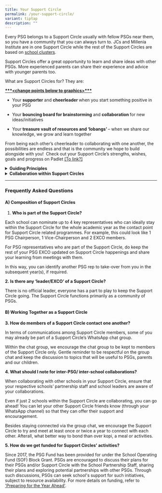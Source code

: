 ```yaml
---
title: Your Support Circle
permalink: /your-support-circle/
variant: tiptap
description: ""
---
```

<p>Every PSG belongs to a Support Circle usually with fellow PSGs near them,
so you have a community that you can always turn to.​ JCs and Millenia
Institute are in one Support Circle while the rest of the Support Circles
are based on <a href="https://www.moe.gov.sg/about-us/organisation-structure/sd/school-clusters" rel="noopener nofollow" target="_blank">school clusters</a>.</p>
<p>Support Circles offer a great opportunity to learn and share ideas with
other PSGs. More experienced parents can share their experience and advice
with younger parents too.</p>
<p>What are Support Circles for? They are:</p>
<p></p>
<p><strong><u>***&lt;change points below to graphics&gt;***</u></strong>
</p>
<ul data-tight="true" class="tight">
<li>
<p>Your <strong>supporter</strong> and <strong>cheerleader </strong>when you
start something positive in your PSG</p>
</li>
<li>
<p>Your <strong>bouncing board for brainstorming</strong> and <strong>collaboration </strong>for
new ideas/initiatives</p>
</li>
<li>
<p>Your <strong>treasure vault of resources and ‘lobangs’ </strong>– when
we share our knowledge, we grow and learn together</p>
</li>
</ul>
<p>From being each other’s cheerleader to collaborating with one another,
the possibilities are endless and that is the community we hope to build
alongside with you! &nbsp;Check out your Support Circle’s strengths, wishes,
goals and progress on Padlet <u>[To link?]</u>
</p>
<div data-type="detailGroup" class="isomer-accordion isomer-accordion-white">
<details class="isomer-details">
<summary><strong>Guiding Principles</strong>
</summary>
<div data-type="detailsContent" class="isomer-details-content">
<p></p>
<p></p>
</div>
</details>
<details class="isomer-details">
<summary><strong>Collaboration within Support Circles</strong>
</summary>
<div data-type="detailsContent" class="isomer-details-content">
<p></p>
<p>Here are some examples of how some PSGs have collaborated:</p>
<p></p>
<p><em><u>Share examples with photographs: Jasper (Jurong Pioneer Junior College) and Cheryl (Catholic High School (Primary))</u></em>
</p>
<p><em><u>Keep a lookout for other examples after the 20/27 July sessions</u></em>
</p>
</div>
</details>
</div>
<p></p>
<hr>
<h3><strong>Frequently Asked Questions </strong></h3>
<h4><strong>A) Composition of Support Circles</strong></h4>
<ol data-tight="true" class="tight">
<li>
<p><strong>Who is part of the Support Circle?</strong>
</p>
</li>
</ol>
<p>Each school can nominate up to 4 key representatives who can ideally stay
within the Support Circle for the whole academic year as the contact point
for Support Circle related programmes. For example, this could look like
1 PSG Chairperson, 1 Vice-Chairperson and 2 EXCO members.</p>
<p>For PSG representatives who are part of the Support Circle, do keep the
rest of your PSG EXCO updated on Support Circle happenings and share your
learning from meetings with them.</p>
<p>In this way, you can identify another PSG rep to take-over from you in
the subsequent year(s), if required.</p>
<p></p>
<p><strong>2.&nbsp;Is there any ‘leader/EXCO’ of a Support Circle?</strong>
</p>
<p>There is no official leader, everyone has a part to play to keep the Support
Circle going. The Support Circle functions primarily as a community of
PSGs.</p>
<h4><strong>B) Working Together as a Support Circle</strong></h4>
<p><strong>3. How do members of a Support Circle contact one another?</strong>
</p>
<p>In terms of communications among Support Circle members, some of you may
already be part of a Support Circle’s WhatsApp chat group.</p>
<p>Within the chat group, we encourage the chat group to be kept to members
of the Support Circle only. Gentle reminder to be respectful on the group
chat and keep the discussion to topics that will be useful to PSGs, parents
and our children.</p>
<p><strong>4. What should I note for inter-PSG/ inter-school collaborations?</strong>
</p>
<p>When collaborating with other schools in your Support Circle, ensure that
your respective schools’ partnership staff and school leaders are aware
of your collaborations.</p>
<p>Even if just 2 schools within the Support Circle are collaborating, you
can go ahead! You can let your other Support Circle friends know (through
your WhatsApp channel) so that they can offer their support and encouragement.</p>
<p>Besides staying connected via the group chat, we encourage the Support
Circle to try and meet at least once or twice a year to connect with each
other. Afterall, what better way to bond than over kopi, a meal or activities.</p>
<p><strong>5. How do we get funded for Support Circles' activities?</strong> 
</p>
<p>Since 2017, the PSG Fund has been provided for under the School Operating
Fund (SOF) Block Grant. PSGs are encouraged to discuss their plans for
their PSGs and/or Support Circle with the School Partnership Staff, sharing
their plans and exploring potential partnerships with other PSGs. Through
such discussions, PSGs can seek school's support for such initiatives,
subject to resource availability. For more details on funding, refer to
<a href="/preparing-for-the-year-ahead/" rel="noopener nofollow" target="_blank">'Preparing for the Year Ahead'</a>.</p>
<p></p>
<p></p>
<p></p>
<p></p>
